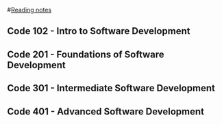 #[Reading notes](https://mohamadsamara.github.io/reading-notes/)

## Code 102 - Intro to Software Development


## Code 201 - Foundations of Software Development


## Code 301 - Intermediate Software Development


## Code 401 - Advanced Software Development
